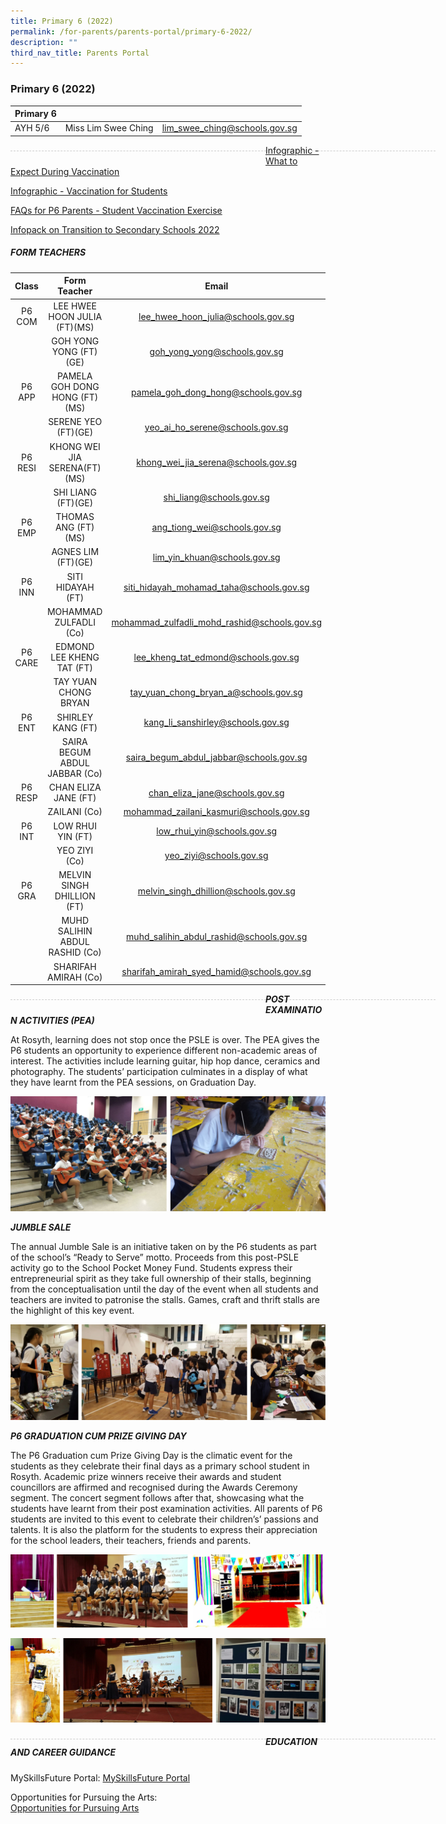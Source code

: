 ```yaml
---
title: Primary 6 (2022)
permalink: /for-parents/parents-portal/primary-6-2022/
description: ""
third_nav_title: Parents Portal
---
```

### Primary 6 (2022)

| Primary 6 |  | |
| -------- | -------- | -------- |
| AYH 5/6 | Miss Lim Swee Ching | lim_swee_ching@schools.gov.sg |

<div style="line-height: 19.6px; width: 408px; float: left;"><div style="margin-top: 8px; margin-bottom: 8px; line-height: 19.6px; width: 680px; border-bottom: 1px dashed rgb(204, 204, 204); height: 1px; clear: both;"></div></div>

[Infographic - What to Expect During Vaccination](/files/Infographic%20-%20What%20to%20Expect%20During%20Vaccination.pdf)

[Infographic - Vaccination for Students](/files/Infographic%20-%20Vaccination%20for%20Students.pdf)

[FAQs for P6 Parents - Student Vaccination Exercise](/files/FAQs%20for%20P6%20Parents%20-%20Student%20Vaccination%20Exercise.pdf)

[Infopack on Transition to Secondary Schools 2022](/files/Infopack%20on%20Transition%20to%20Secondary%20Schools%202022%20(2).pdf)

##### FORM TEACHERS

| Class | Form Teacher | Email |
|:---:|:---:|:---:|
| P6 COM | LEE HWEE HOON JULIA (FT)(MS)	 | lee_hwee_hoon_julia@schools.gov.sg |
|   | GOH YONG YONG (FT)(GE)  | goh_yong_yong@schools.gov.sg |
| P6 APP | PAMELA GOH DONG HONG (FT)(MS) | pamela_goh_dong_hong@schools.gov.sg |
|   | SERENE YEO (FT)(GE)  | yeo_ai_ho_serene@schools.gov.sg |
| P6 RESI | KHONG WEI JIA SERENA(FT)(MS) | khong_wei_jia_serena@schools.gov.sg |
|   | SHI LIANG (FT)(GE) | shi_liang@schools.gov.sg |
| P6 EMP | THOMAS ANG (FT)(MS) | ang_tiong_wei@schools.gov.sg |
|   | AGNES LIM (FT)(GE) | lim_yin_khuan@schools.gov.sg |
| P6 INN | SITI HIDAYAH (FT)	 | siti_hidayah_mohamad_taha@schools.gov.sg |
|   | MOHAMMAD ZULFADLI (Co)	 | mohammad_zulfadli_mohd_rashid@schools.gov.sg |
| P6 CARE   | EDMOND LEE KHENG TAT (FT)	 | lee_kheng_tat_edmond@schools.gov.sg |
|   | TAY YUAN CHONG BRYAN | tay_yuan_chong_bryan_a@schools.gov.sg |
| P6 ENT | SHIRLEY KANG (FT) | kang_li_sanshirley@schools.gov.sg |
|   | SAIRA BEGUM ABDUL JABBAR (Co)   | saira_begum_abdul_jabbar@schools.gov.sg  |
| P6 RESP | CHAN ELIZA JANE (FT) | chan_eliza_jane@schools.gov.sg |
|   | ZAILANI (Co)  | mohammad_zailani_kasmuri@schools.gov.sg |
| P6 INT | LOW RHUI YIN (FT) | low_rhui_yin@schools.gov.sg |
|   | YEO ZIYI (Co) | yeo_ziyi@schools.gov.sg |
| P6 GRA    | MELVIN SINGH DHILLION (FT) | melvin_singh_dhillion@schools.gov.sg |
|   | MUHD SALIHIN ABDUL RASHID (Co) | muhd_salihin_abdul_rashid@schools.gov.sg |
|   | SHARIFAH AMIRAH (Co) | sharifah_amirah_syed_hamid@schools.gov.sg  |

<div style="line-height: 19.6px; width: 408px; float: left;"><div style="margin-top: 8px; margin-bottom: 8px; line-height: 19.6px; width: 680px; border-bottom: 1px dashed rgb(204, 204, 204); height: 1px; clear: both;"></div></div>

***POST EXAMINATION ACTIVITIES (PEA)***

At Rosyth, learning does not stop once the PSLE is over. The PEA gives the P6 students an opportunity to experience different non-academic areas of interest. The activities include learning guitar, hip hop dance, ceramics and photography. The students’ participation culminates in a display of what they have learnt from the PEA sessions, on Graduation Day.

![](/images/p6%20pea%20compiled.jpg)

***JUMBLE SALE***

The annual Jumble Sale is an initiative taken on by the P6 students as part of the school’s “Ready to Serve” motto. Proceeds from this post-PSLE activity go to the School Pocket Money Fund. Students express their entrepreneurial spirit as they take full ownership of their stalls, beginning from the conceptualisation until the day of the event when all students and teachers are invited to patronise the stalls. Games, craft and thrift stalls are the highlight of this key event.

![](/images/P6%20Jumble%20Sale%20compiled.jpg)

***P6 GRADUATION CUM PRIZE GIVING DAY***

The P6 Graduation cum Prize Giving Day is the climatic event for the students as they celebrate their final days as a primary school student in Rosyth. Academic prize winners receive their awards and student councillors are affirmed and recognised during the Awards Ceremony segment. The concert segment follows after that, showcasing what the students have learnt from their post examination activities. All parents of P6 students are invited to this event to celebrate their children’s’ passions and talents. It is also the platform for the students to express their appreciation for the school leaders, their teachers, friends and parents.

![](/images/grad%20compiled%201.jpg)

![](/images/grad%20compiled%202.jpg)

<div style="line-height: 19.6px; width: 408px; float: left;"><div style="margin-top: 8px; margin-bottom: 8px; line-height: 19.6px; width: 680px; border-bottom: 1px dashed rgb(204, 204, 204); height: 1px; clear: both;"></div></div>

##### EDUCATION AND CAREER GUIDANCE

MySkillsFuture Portal:
[MySkillsFuture Portal](https://www.myskillsfuture.sg/content/student/en/primary.html)

Opportunities for Pursuing the Arts: <br>
[Opportunities for Pursuing Arts](https://www.myskillsfuture.sg/content/dam/Article/OppForPurArt.pdf)